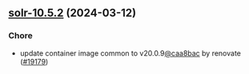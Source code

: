 

## [solr-10.5.2](https://github.com/truecharts/charts/compare/solr-10.5.1...solr-10.5.2) (2024-03-12)

### Chore



- update container image common to v20.0.9[@caa8bac](https://github.com/caa8bac) by renovate ([#19179](https://github.com/truecharts/charts/issues/19179))